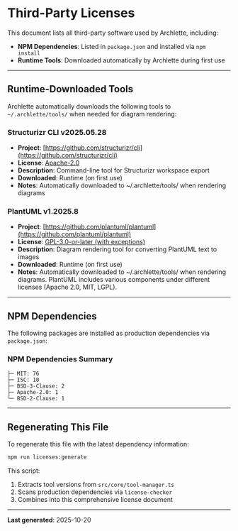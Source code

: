 # Third-Party Licenses

This document lists all third-party software used by Archlette, including:

- **NPM Dependencies**: Listed in `package.json` and installed via `npm install`
- **Runtime Tools**: Downloaded automatically by Archlette during first use

---

## Runtime-Downloaded Tools

Archlette automatically downloads the following tools to `~/.archlette/tools/` when needed for diagram rendering:

### Structurizr CLI v2025.05.28

- **Project**: [https://github.com/structurizr/cli](https://github.com/structurizr/cli)
- **License**: [Apache-2.0](https://github.com/structurizr/cli/blob/master/LICENSE)
- **Description**: Command-line tool for Structurizr workspace export
- **Downloaded**: Runtime (on first use)
- **Notes**: Automatically downloaded to ~/.archlette/tools/ when rendering diagrams

### PlantUML v1.2025.8

- **Project**: [https://github.com/plantuml/plantuml](https://github.com/plantuml/plantuml)
- **License**: [GPL-3.0-or-later (with exceptions)](https://github.com/plantuml/plantuml/blob/master/LICENSE)
- **Description**: Diagram rendering tool for converting PlantUML text to images
- **Downloaded**: Runtime (on first use)
- **Notes**: Automatically downloaded to ~/.archlette/tools/ when rendering diagrams. PlantUML includes various components under different licenses (Apache 2.0, MIT, LGPL).

---

## NPM Dependencies

The following packages are installed as production dependencies via `package.json`:

### NPM Dependencies Summary

```
├─ MIT: 76
├─ ISC: 10
├─ BSD-3-Clause: 2
├─ Apache-2.0: 1
└─ BSD-2-Clause: 1
```

---

## Regenerating This File

To regenerate this file with the latest dependency information:

```bash
npm run licenses:generate
```

This script:

1. Extracts tool versions from `src/core/tool-manager.ts`
2. Scans production dependencies via `license-checker`
3. Combines into this comprehensive license document

---

**Last generated**: 2025-10-20
